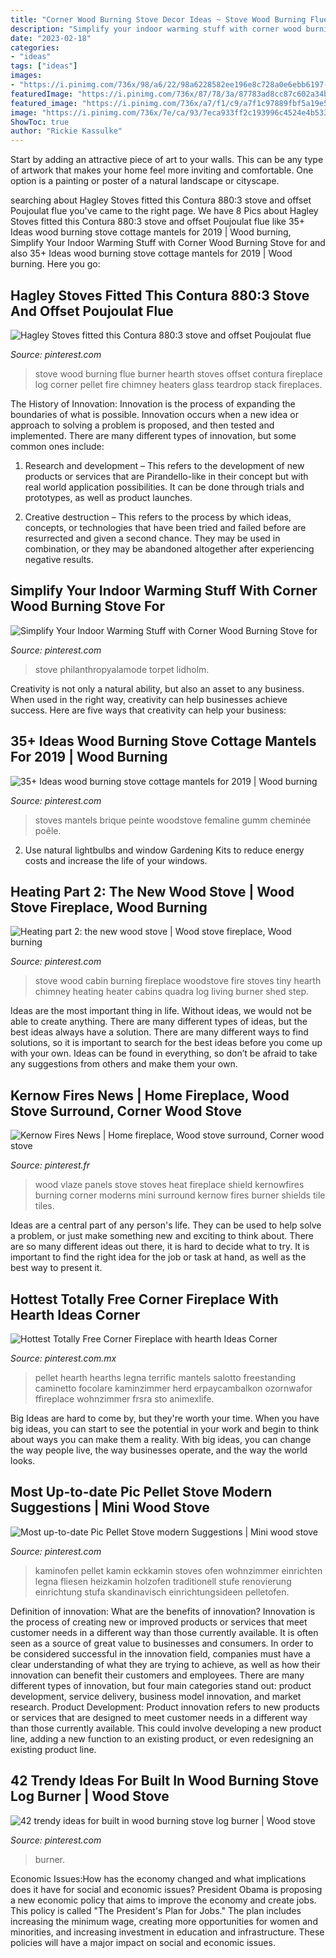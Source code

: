 ```yaml
---
title: "Corner Wood Burning Stove Decor Ideas ~ Stove Wood Burning Flue Burner Hearth Stoves Offset Contura Fireplace Log Corner Pellet Fire Chimney Heaters Glass Teardrop Stack Fireplaces"
description: "Simplify your indoor warming stuff with corner wood burning stove for"
date: "2023-02-18"
categories:
- "ideas"
tags: ["ideas"]
images:
- "https://i.pinimg.com/736x/98/a6/22/98a6228582ee196e8c728a0e6ebb6197--tiny-stone-cabin-shop-heater.jpg"
featuredImage: "https://i.pinimg.com/736x/87/78/3a/87783ad8cc87c602a34b21145656f8dc.jpg"
featured_image: "https://i.pinimg.com/736x/a7/f1/c9/a7f1c97889fbf5a19e553684d9a5b99f.jpg"
image: "https://i.pinimg.com/736x/7e/ca/93/7eca933ff2c193996c4524e4b533fac5.jpg"
ShowToc: true
author: "Rickie Kassulke"
---
```



Start by adding an attractive piece of art to your walls. This can be any type of artwork that makes your home feel more inviting and comfortable. One option is a painting or poster of a natural landscape or cityscape.

	

		
searching about Hagley Stoves fitted this Contura 880:3 stove and offset Poujoulat flue you've came to the right page. We have 8 Pics about Hagley Stoves fitted this Contura 880:3 stove and offset Poujoulat flue like 35+ Ideas wood burning stove cottage mantels for 2019 | Wood burning, Simplify Your Indoor Warming Stuff with Corner Wood Burning Stove for and also 35+ Ideas wood burning stove cottage mantels for 2019 | Wood burning. Here you go:
		
    
## Hagley Stoves Fitted This Contura 880:3 Stove And Offset Poujoulat Flue

<img loading=lazy src="https://i.pinimg.com/originals/19/85/f7/1985f748806a1fdf2c2ce4c580e67762.jpg" onerror="this.onerror=null;this.src='https://tse4.mm.bing.net/th?id=OIP.SY2e6oASqFQ9P-1eknfTrwHaJ4&amp;pid=15.1';" alt="Hagley Stoves fitted this Contura 880:3 stove and offset Poujoulat flue">

_Source: pinterest.com_

>stove wood burning flue burner hearth stoves offset contura fireplace log corner pellet fire chimney heaters glass teardrop stack fireplaces. 

	

The History of Innovation:
Innovation is the process of expanding the boundaries of what is possible. Innovation occurs when a new idea or approach to solving a problem is proposed, and then tested and implemented. There are many different types of innovation, but some common ones include:
1. Research and development – This refers to the development of new products or services that are Pirandello-like in their concept but with real world application possibilities. It can be done through trials and prototypes, as well as product launches.

2. Creative destruction – This refers to the process by which ideas, concepts, or technologies that have been tried and failed before are resurrected and given a second chance. They may be used in combination, or they may be abandoned altogether after experiencing negative results.


    
## Simplify Your Indoor Warming Stuff With Corner Wood Burning Stove For

<img loading=lazy src="https://i.pinimg.com/736x/84/9c/76/849c76f2ea8c8215674c5ad6c506ccd2.jpg" onerror="this.onerror=null;this.src='https://tse2.mm.bing.net/th?id=OIP.KDgwL6HkRWNYGoW3pPJFkAHaHJ&amp;pid=15.1';" alt="Simplify Your Indoor Warming Stuff with Corner Wood Burning Stove for">

_Source: pinterest.com_

>stove philanthropyalamode torpet lidholm. 

	

Creativity is not only a natural ability, but also an asset to any business. When used in the right way, creativity can help businesses achieve success. Here are five ways that creativity can help your business: 

    
## 35+ Ideas Wood Burning Stove Cottage Mantels For 2019 | Wood Burning

<img loading=lazy src="https://i.pinimg.com/736x/87/78/3a/87783ad8cc87c602a34b21145656f8dc.jpg" onerror="this.onerror=null;this.src='https://tse2.mm.bing.net/th?id=OIP.chBu4bGGOLxEPUYixVLmvAAAAA&amp;pid=15.1';" alt="35+ Ideas wood burning stove cottage mantels for 2019 | Wood burning">

_Source: pinterest.com_

>stoves mantels brique peinte woodstove femaline gumm cheminée poêle. 

	

2. Use natural lightbulbs and window Gardening Kits to reduce energy costs and increase the life of your windows.

    
## Heating Part 2: The New Wood Stove | Wood Stove Fireplace, Wood Burning

<img loading=lazy src="https://i.pinimg.com/736x/98/a6/22/98a6228582ee196e8c728a0e6ebb6197--tiny-stone-cabin-shop-heater.jpg" onerror="this.onerror=null;this.src='https://tse3.mm.bing.net/th?id=OIP.iKwB5dmo5HYBWfTH3zd6EAHaJ3&amp;pid=15.1';" alt="Heating part 2: the new wood stove | Wood stove fireplace, Wood burning">

_Source: pinterest.com_

>stove wood cabin burning fireplace woodstove fire stoves tiny hearth chimney heating heater cabins quadra log living burner shed step. 

	

Ideas are the most important thing in life. Without ideas, we would not be able to create anything. There are many different types of ideas, but the best ideas always have a solution. There are many different ways to find solutions, so it is important to search for the best ideas before you come up with your own. Ideas can be found in everything, so don’t be afraid to take any suggestions from others and make them your own.

    
## Kernow Fires News | Home Fireplace, Wood Stove Surround, Corner Wood Stove

<img loading=lazy src="https://i.pinimg.com/736x/b6/93/45/b69345040a4675d6676881e5d056a8a0--modern-stoves-uk-news.jpg" onerror="this.onerror=null;this.src='https://tse2.mm.bing.net/th?id=OIP.deBvqeugxVsmJJ6wn6281gHaLj&amp;pid=15.1';" alt="Kernow Fires News | Home fireplace, Wood stove surround, Corner wood stove">

_Source: pinterest.fr_

>wood vlaze panels stove stoves heat fireplace shield kernowfires burning corner moderns mini surround kernow fires burner shields tile tiles. 

	

Ideas are a central part of any person's life. They can be used to help solve a problem, or just make something new and exciting to think about. There are so many different ideas out there, it is hard to decide what to try. It is important to find the right idea for the job or task at hand, as well as the best way to present it.

    
## Hottest Totally Free Corner Fireplace With Hearth Ideas Corner

<img loading=lazy src="https://i.pinimg.com/736x/3b/ca/fb/3bcafb75b1c6ece12d352c396b96bbfa.jpg" onerror="this.onerror=null;this.src='https://tse2.mm.bing.net/th?id=OIP.33yTw5wmZQ82XmJWOPbSBAHaJ3&amp;pid=15.1';" alt="Hottest Totally Free Corner Fireplace with hearth Ideas Corner">

_Source: pinterest.com.mx_

>pellet hearth hearths legna terrific mantels salotto freestanding caminetto focolare kaminzimmer herd erpaycambalkon ozornwafor ffireplace wohnzimmer frsra sto animexlife. 

	

Big Ideas are hard to come by, but they're worth your time. When you have big ideas, you can start to see the potential in your work and begin to think about ways you can make them a reality. With big ideas, you can change the way people live, the way businesses operate, and the way the world looks.

    
## Most Up-to-date Pic Pellet Stove Modern Suggestions | Mini Wood Stove

<img loading=lazy src="https://i.pinimg.com/736x/7e/ca/93/7eca933ff2c193996c4524e4b533fac5.jpg" onerror="this.onerror=null;this.src='https://tse1.mm.bing.net/th?id=OIP.n4FxZHJHJWAbVcrKP5trEAHaKk&amp;pid=15.1';" alt="Most up-to-date Pic Pellet Stove modern Suggestions | Mini wood stove">

_Source: pinterest.com_

>kaminofen pellet kamin eckkamin stoves ofen wohnzimmer einrichten legna fliesen heizkamin holzofen traditionell stufe renovierung einrichtung stufa skandinavisch einrichtungsideen pelletofen. 

	

Definition of innovation: What are the benefits of innovation?
Innovation is the process of creating new or improved products or services that meet customer needs in a different way than those currently available. It is often seen as a source of great value to businesses and consumers. In order to be considered successful in the innovation field, companies must have a clear understanding of what they are trying to achieve, as well as how their innovation can benefit their customers and employees. There are many different types of innovation, but four main categories stand out: product development, service delivery, business model innovation, and market research. Product Development: Product innovation refers to new products or services that are designed to meet customer needs in a different way than those currently available. This could involve developing a new product line, adding a new function to an existing product, or even redesigning an existing product line.

    
## 42 Trendy Ideas For Built In Wood Burning Stove Log Burner | Wood Stove

<img loading=lazy src="https://i.pinimg.com/736x/a7/f1/c9/a7f1c97889fbf5a19e553684d9a5b99f.jpg" onerror="this.onerror=null;this.src='https://tse3.mm.bing.net/th?id=OIP.-d4loiQ-eJj4rOh-msUJKgAAAA&amp;pid=15.1';" alt="42 trendy ideas for built in wood burning stove log burner | Wood stove">

_Source: pinterest.com_

>burner. 

	

Economic Issues:How has the economy changed and what implications does it have for social and economic issues?
President Obama is proposing a new economic policy that aims to improve the economy and create jobs. This policy is called "The President's Plan for Jobs." The plan includes increasing the minimum wage, creating more opportunities for women and minorities, and increasing investment in education and infrastructure. These policies will have a major impact on social and economic issues.

